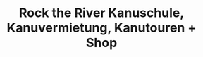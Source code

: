 ---
title: "Rock the River Kanuschule, Kanuvermietung, Kanutouren + Shop"
url: /besigheim/rock-the-river-kanuschule-kanuvermietung-kanutouren-shop/
shop: Outdoor
---
